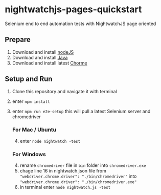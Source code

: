 # nightwatchjs-pages-quickstart
Selenium end to end automation tests with NightwatchJS page oriented

## Prepare
1. Download and install [nodeJS](https://nodejs.org) 
2. Download and install [Java](https://java.com/en/download/) 
3. Download and install latest [Chorme](https://www.google.com/chrome/browser/desktop/index.html)

## Setup and Run
1. Clone this repository and navigate it with terminal
2. enter `npm install`
3. enter `npm run e2e-setup` this will pull a latest Selenium server and chromedriver

    ### For Mac / Ubuntu
    4. enter `node nightwatch -test`
    
    ### For Windows
    4. rename `chromedriver` file in `bin` folder into `chromedriver.exe`
    5. chage line 16 in nightwatch.json file from `"webdriver.chrome.driver": "./bin/chromedriver"` 
       into `"webdriver.chrome.driver": "./bin/chromedriver.exe"`
    6. in terminal enter `node nightwatch.js -test`
